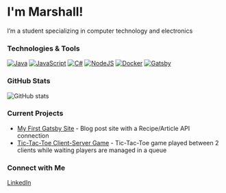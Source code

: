 # I'm Marshall!

I’m a student specializing in computer technology and electronics

### Technologies & Tools
[![Java](https://img.shields.io/badge/Java-%23ED8B00.svg?logo=openjdk&logoColor=white)](#)
[![JavaScript](https://img.shields.io/badge/JavaScript-F7DF1E?logo=javascript&logoColor=000)](#)
[![C#](https://custom-icon-badges.demolab.com/badge/C%23-%23239120.svg?logo=cshrp&logoColor=white)](#)
[![NodeJS](https://img.shields.io/badge/Node.js-6DA55F?logo=node.js&logoColor=white)](#)
[![Docker](https://img.shields.io/badge/Docker-2496ED?logo=docker&logoColor=fff)](#)
[![Gatsby](https://img.shields.io/badge/Gatsby-%23663399.svg?logo=gatsby&logoColor=white)](#)

### GitHub Stats
![GitHub stats](https://github-readme-stats.vercel.app/api?username=MarshallM77&show_icons=true&theme=radical)

### Current Projects
- [My First Gatsby Site](https://github.com/MarshallM77/my-first-gatsby-site) - Blog post site with a Recipe/Article API connection
- [Tic-Tac-Toe Client-Server Game](https://github.com/MarshallM77/TicTacToe-ServerClient.git) - Tic-Tac-Toe game played between 2 clients while waiting players are managed in a queue

### Connect with Me
[LinkedIn](https://www.linkedin.com/in/marshall-maguire/)

